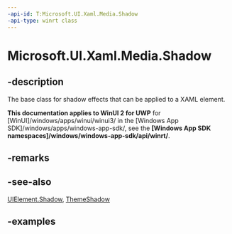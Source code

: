 ```yaml
---
-api-id: T:Microsoft.UI.Xaml.Media.Shadow
-api-type: winrt class
---
```


<!-- Class syntax.
public class Shadow : DependencyObject, DependencyObject
-->

# Microsoft.UI.Xaml.Media.Shadow

## -description

The base class for shadow effects that can be applied to a XAML element.

**This documentation applies to WinUI 2 for UWP** for [WinUI]/windows/apps/winui/winui3/ in the [Windows App SDK]/windows/apps/windows-app-sdk/, see the **[Windows App SDK namespaces]/windows/windows-app-sdk/api/winrt/**.

## -remarks

## -see-also

[UIElement.Shadow](../microsoft.ui.xaml/uielement_shadow.md), [ThemeShadow](themeshadow.md)

## -examples

